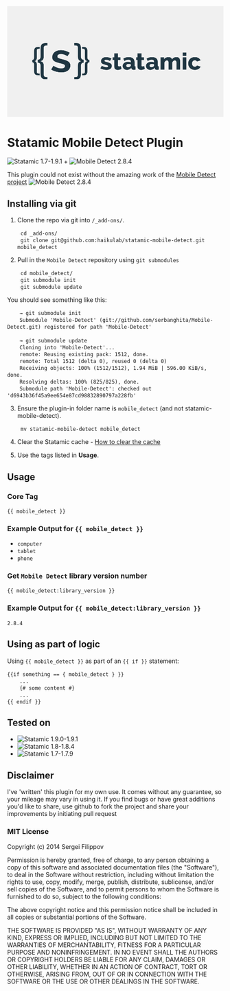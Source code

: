 ![Statamic CMS Logo](statamic-logo.png "Statamic CMS")

# Statamic Mobile Detect Plugin

![Statamic 1.7-1.9.1](http://b.repl.ca/v1/Statamic-1.7--1.9.1-green.png) + ![Mobile Detect 2.8.4](http://b.repl.ca/v1/Mobile_Detect-2.8.4-green.png)

This plugin could not exist without the amazing work of the [Mobile Detect project](https://github.com/serbanghita/Mobile-Detect) ![Mobile Detect 2.8.4](http://b.repl.ca/v1/Mobile_Detect-2.8.4-green.png)

## Installing via git

1. Clone the repo via git into `/_add-ons/`.

        cd _add-ons/
        git clone git@github.com:haikulab/statamic-mobile-detect.git mobile_detect

2. Pull in the `Mobile Detect` repository using `git submodules`

        cd mobile_detect/
        git submodule init
        git submodule update

You should see something like this:

        → git submodule init
        Submodule 'Mobile-Detect' (git://github.com/serbanghita/Mobile-Detect.git) registered for path 'Mobile-Detect'

        → git submodule update
        Cloning into 'Mobile-Detect'...
        remote: Reusing existing pack: 1512, done.
        remote: Total 1512 (delta 0), reused 0 (delta 0)
        Receiving objects: 100% (1512/1512), 1.94 MiB | 596.00 KiB/s, done.
        Resolving deltas: 100% (825/825), done.
        Submodule path 'Mobile-Detect': checked out 'd6943b36f45a9ee654e87cd98832890797a228fb'

3. Ensure the plugin-in folder name is `mobile_detect` (and not statamic-mobile-detect).

        mv statamic-mobile-detect mobile_detect

4. Clear the Statamic cache - [How to clear the cache](http://statamic.com/learn/advanced-features/caching)
5. Use the tags listed in **Usage**.

## Usage

### Core Tag

    {{ mobile_detect }}

### Example Output for `{{ mobile_detect }}`

+ `computer`
+ `tablet`
+ `phone`

### Get `Mobile Detect` library version number

    {{ mobile_detect:library_version }}

### Example Output for `{{ mobile_detect:library_version }}`

    2.8.4

## Using as part of logic

Using `{{ mobile_detect }}` as part of an `{{ if }}` statement:

    {{if something == { mobile_detect } }}
        ...
        {# some content #}
        ...
    {{ endif }}


## Tested on

+ ![Statamic 1.9.0-1.9.1](http://b.repl.ca/v1/Statamic-1.9--1.9.1-green.png)
+ ![Statamic 1.8-1.8.4](http://b.repl.ca/v1/Statamic-1.8--1.8.4-green.png)
+ ![Statamic 1.7-1.7.9](http://b.repl.ca/v1/Statamic-1.7--1.7.9-green.png)

## Disclaimer

I've 'written' this plugin for my own use. It comes without any guarantee, so your mileage may vary in using it. If you find bugs or have great additions you'd like to share, use github to fork the project and share your improvements by initiating pull request

### MIT License

Copyright (c) 2014 Sergei Filippov

Permission is hereby granted, free of charge, to any person obtaining a copy of this software and associated documentation files (the "Software"), to deal in the Software without restriction, including without limitation the rights to use, copy, modify, merge, publish, distribute, sublicense, and/or sell copies of the Software, and to permit persons to whom the Software is furnished to do so, subject to the following conditions:

The above copyright notice and this permission notice shall be included in all copies or substantial portions of the Software.

THE SOFTWARE IS PROVIDED "AS IS", WITHOUT WARRANTY OF ANY KIND, EXPRESS OR IMPLIED, INCLUDING BUT NOT LIMITED TO THE WARRANTIES OF MERCHANTABILITY, FITNESS FOR A PARTICULAR PURPOSE AND NONINFRINGEMENT. IN NO EVENT SHALL THE AUTHORS OR COPYRIGHT HOLDERS BE LIABLE FOR ANY CLAIM, DAMAGES OR OTHER LIABILITY, WHETHER IN AN ACTION OF CONTRACT, TORT OR OTHERWISE, ARISING FROM, OUT OF OR IN CONNECTION WITH THE SOFTWARE OR THE USE OR OTHER DEALINGS IN THE SOFTWARE.
